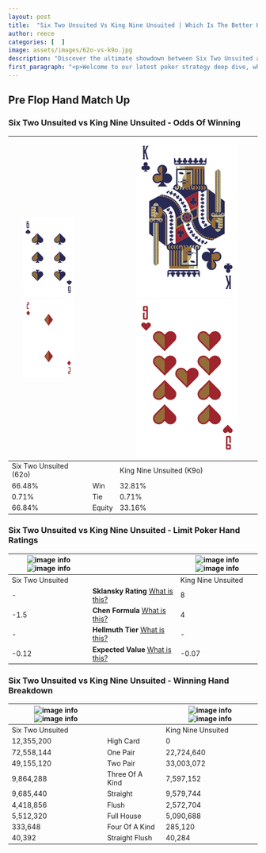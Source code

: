 ```yaml
---
layout: post
title:  "Six Two Unsuited Vs King Nine Unsuited | Which Is The Better Hand In Poker? A Complete Guide"
author: reece
categories: [  ]
image: assets/images/62o-vs-k9o.jpg
description: "Discover the ultimate showdown between Six Two Unsuited and King Nine Unsuited in poker! Uncover the odds, strategies, and scenarios where one hand triumphs over the other. Get ready to up your poker game with this thrilling analysis."
first_paragraph: "<p>Welcome to our latest poker strategy deep dive, where we're pitting two distinct hands against each other in a high-stakes showdown: Six Two Unsuited vs King Nine Unsuited.</p><p>In the dynamic world of poker, every decision counts, and knowing which hand holds the upper hand is key to your success at the table.</p><p>In this article, we'll dissect these two hands, explore the scenarios where one dominates the other, and equip you with the knowledge to make strategic choices that can tip the odds in your favor.</p><p>Get ready to unravel the intriguing dynamics of these poker hands and elevate your game to new heights.</p>"
---
```




[comment]: # (sp0)

## Pre Flop Hand Match Up

<div class="table hand-ratings" markdown="1"> 



### Six Two Unsuited vs King Nine Unsuited - Odds Of Winning


    
| ![image info](assets/images/hand1/6.png) ![image info](assets/images/hand1/2o.png) |  | ![image info](assets/images/hand2/k.png) ![image info](assets/images/hand2/9o.png) |
| -------- | -------- | -------- |
| Six Two Unsuited (62o) |  | King Nine Unsuited (K9o) |
| 66.48% | Win | 32.81% |
| 0.71% | Tie | 0.71% |
| 66.84% | Equity | 33.16% |




[comment]: # (sp1)



### Six Two Unsuited vs King Nine Unsuited - Limit Poker Hand Ratings


    
| ![image info](https://www.riverpairs.com/assets/images/hand1/6.png) ![image info](https://www.riverpairs.com/assets/images/hand1/2o.png) |  | ![image info](https://www.riverpairs.com/assets/images/hand2/k.png) ![image info](https://www.riverpairs.com/assets/images/hand2/9o.png) |
| -------- | -------- | -------- |
| Six Two Unsuited |  | King Nine Unsuited |
| - | **Sklansky Rating** [What is this?](/sklansky-rating-explained) | 8 |
| -1.5 | **Chen Formula** [What is this?](/chen-formula-explained) | 4 |
| - | **Hellmuth Tier** [What is this?](/Hellmuth-tier-explained) | - |
| -0.12 | **Expected Value** [What is this?](/expected-value-explained) | -0.07 |




[comment]: # (sp2)



### Six Two Unsuited vs King Nine Unsuited - Winning Hand Breakdown


    
| ![image info](https://www.riverpairs.com/assets/images/hand1/6.png) ![image info](https://www.riverpairs.com/assets/images/hand1/2o.png) |  | ![image info](https://www.riverpairs.com/assets/images/hand2/k.png) ![image info](https://www.riverpairs.com/assets/images/hand2/9o.png) |
| -------- | -------- | -------- |
| Six Two Unsuited |  | King Nine Unsuited |
| 12,355,200 | High Card | 0 |
| 72,558,144 | One Pair | 22,724,640 |
| 49,155,120 | Two Pair | 33,003,072 |
| 9,864,288 | Three Of A Kind | 7,597,152 |
| 9,685,440 | Straight | 9,579,744 |
| 4,418,856 | Flush | 2,572,704 |
| 5,512,320 | Full House | 5,090,688 |
| 333,648 | Four Of A Kind | 285,120 |
| 40,392 | Straight Flush | 40,284 |




[comment]: # (sp3)



</div>

[comment]: # (sp4)



[comment]: # (sp5)

